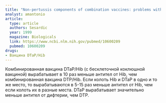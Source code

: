 ```yaml
---
title: "Non-pertussis components of combination vaccines: problems with potency testing"
analyst: amantonio
article:
  type: article
  authors: Sesardic
  year: 1999
  magazine: Biologicals
  link: https://www.ncbi.nlm.nih.gov/pubmed/10600209
  pubmed: 10600209
drugs:
- Вакцина DTaP/Hib
---
```


Комбинированная вакцина DTaP/Hib (с бесклеточной коклюшной вакциной) вырабатывает в 10 раз меньше антител от Hib, чем комбинированная вакцина DTP/Hib.
Если колоть Hib и DTaP в одно и то же место, то вырабатываются в 5-15 раз меньше антител от Hib, чем если колоть их в разные места.
DTaP вырабатывает значительно меньше антител от дифтерии, чем DTP.
